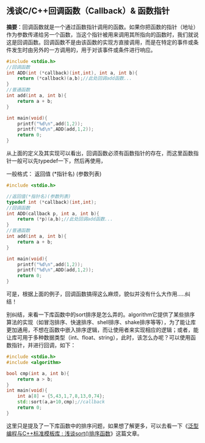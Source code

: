 ## 浅谈C/C++回调函数（Callback）& 函数指针

**摘要**：回调函数就是一个通过函数指针调用的函数。如果你把函数的指针（地址）作为参数传递给另一个函数，当这个指针被用来调用其所指向的函数时，我们就说这是回调函数。回调函数不是由该函数的实现方直接调用，而是在特定的事件或条件发生时由另外的一方调用的，用于对该事件或条件进行响应。

```c++
#include <stdio.h>
//回调函数
int ADD(int (*callback)(int,int), int a, int b){
	return (*callback)(a,b);//此处回调add函数...
}
//普通函数
int add(int a, int b){
	return a + b;
}

int main(void){
	printf("%d\n",add(1,2));
	printf("%d\n",ADD(add,1,2));
	return 0;
}
```

从上面的定义及其实现可以看出，回调函数必须有函数指针的存在，而这里函数指针一般可以先typedef一下，然后再使用，

一般格式： 返回值 (*指针名) (参数列表)

```c++
#include <stdio.h>

//返回值(*指针名)(参数列表)
typedef int (*callback)(int,int);
//回调函数
int ADD(callback p, int a, int b){
	return (*p)(a,b);//此处回调add函数...
}
//普通函数
int add(int a, int b){
	return a + b;
}

int main(void){
	printf("%d\n",add(1,2));
	printf("%d\n",ADD(add,1,2));
	return 0;
}
```

可是，根据上面的例子，回调函数搞得这么麻烦，貌似并没有什么大作用.....纠结！

别纠结，来看一下库函数中的sort排序是怎么弄的。algorithm它提供了某些排序算法的实现（如冒泡排序、快速排序、shell排序、shake排序等等），为了能让库更加通用，不想在函数中嵌入排序逻辑，而让使用者来实现相应的逻辑；或者，能让库可用于多种数据类型（int、float、string），此时，该怎么办呢？可以使用函数指针，并进行回调，如下：

```c++
#include <stdio.h>
#include <algorithm>

bool cmp(int a, int b){
	return a > b;
}
int main(void){
	int a[8] = {5,43,1,7,8,13,0,74};
	std::sort(a,a+10,cmp);//callback
	return 0;
}

```

这里只是提及了一下库函数中的排序问题，如果想了解更多，可以去看一下《[泛型编程与C++标准模板库 : 浅谈sort()排序函数](http://blog.csdn.net/qingdujun/article/details/38342951)》这篇文章。